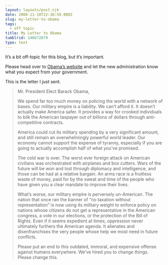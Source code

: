 ```yaml
---
layout: layouts/post.njk
date: 2008-11-10T22:36:59.000Z
slug: my-letter-to-obama
tags:
  - off topic
title: My Letter to Obama
tumblrid: 146672879
type: text
---
```

<p>It&rsquo;s a bit off-topic for this blog, but it&rsquo;s important.</p>

<p>Please head over to <a href="http://change.gov/page/s/yourstory">Obama&rsquo;s website</a> and let the new administration know what you expect from your government.</p>

<p>This is the letter I just sent.</p>

<blockquote>Mr. President Elect Barack Obama,

We spend far too much money on policing the world with a network of bases.  Our military empire is a liability.  We can&rsquo;t afford it.  It doesn&rsquo;t actually make America safer.  It provides a way for crooked individuals to bilk the American taxpayer out of billions of dollars through anti-competitive contracts.

America could cut its military spending by a very significant amount, and still remain an overwhelmingly powerful world leader.  Our economy cannot support the expense of tyranny, especially if you are going to actually accomplish half of what you&rsquo;ve promised.

The cold war is over.  The worst ever foreign attack on American civilians was orchestrated with airplanes and box cutters.  Wars of the future will be won and lost through diplomacy and intelligence, and those can be had at a relative bargain.  An arms race is a fruitless waste of money, paid for by the sweat and time of the people who have given you a clear mandate to improve their lives.

What&rsquo;s worse, our military empire is perversely un-American.  The nation that once ran the banner of &ldquo;no taxation without representation&rdquo; is now using its military weight to enforce policy on nations whose citizens do not get a representative in the American congress, a vote in our elections, or the protection of the Bill of Rights.  Even if it seems expedient at times, oppression never ultimately furthers the American agenda.  It alienates and disenfranchises the very people whose help we most need in future conflicts.

Please put an end to this outdated, immoral, and expensive offense against humans everywhere.  We&rsquo;ve hired you to change things.  Please change this.</blockquote>

